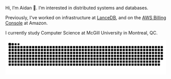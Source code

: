 Hi, I’m Aidan 👋. I’m interested in distributed systems and databases.

Previously, I've worked on infrastructure at <a href="lancedb.com">LanceDB</a>, and on the <a href="https://aws.amazon.com/aws-cost-management/aws-billing/">AWS Billing Console</a> at Amazon.

I currently study Computer Science at McGill University in Montreal, QC.

<picture>
  <source media="(prefers-color-scheme: dark)" srcset="https://raw.githubusercontent.com/aidangomar/aidangomar/output/github-contribution-grid-snake-dark.svg">
  <source media="(prefers-color-scheme: light)" srcset="https://raw.githubusercontent.com/aidangomar/aidangomar/output/github-contribution-grid-snake.svg">
  <img alt="github contribution grid snake animation" src="https://raw.githubusercontent.com/aidangomar/aidangomar/output/github-contribution-grid-snake.svg">
</picture>
